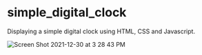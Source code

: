 # simple_digital_clock
Displaying a simple digital clock using HTML, CSS and Javascript.

![Screen Shot 2021-12-30 at 3 28 43 PM](https://user-images.githubusercontent.com/77046115/147786046-ea166a14-f648-47d7-8dc1-d28fdfd833c0.png)

